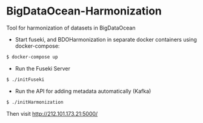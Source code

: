 # BigDataOcean-Harmonization
Tool for harmonization of datasets in BigDataOcean

- Start fuseki, and BDOHarmonization in separate docker containers using docker-compose:
```sh 
$ docker-compose up
```

- Run the Fuseki Server
```sh
$ ./initFuseki
```

- Run the API for adding metadata automatically (Kafka)
```sh
$ ./initHarmonization
```

Then visit http://212.101.173.21:5000/